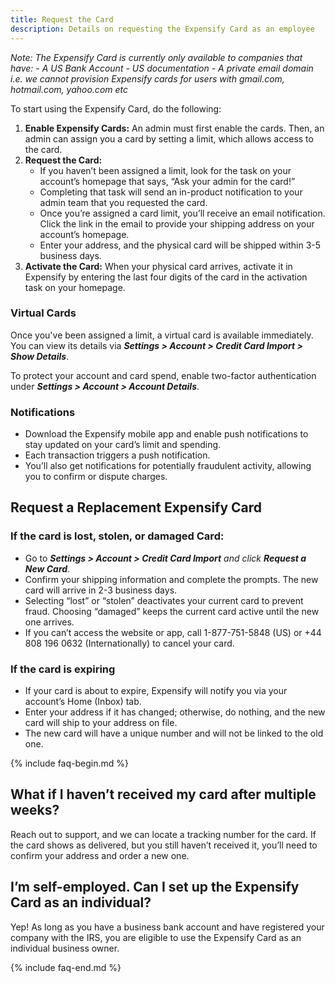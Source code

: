 ```yaml
---
title: Request the Card
description: Details on requesting the Expensify Card as an employee
---
```

_Note: The Expensify Card is currently only available to companies that have:_
_- A US Bank Account_
_- US documentation_
_- A private email domain i.e. we cannot provision Expensify cards for users with gmail.com, hotmail.com, yahoo.com etc_

To start using the Expensify Card, do the following:
1. **Enable Expensify Cards:** An admin must first enable the cards. Then, an admin can assign you a card by setting a limit, which allows access to the card.
2. **Request the Card:**
   - If you haven’t been assigned a limit, look for the task on your account’s homepage that says, “Ask your admin for the card!”
   - Completing that task will send an in-product notification to your admin team that you requested the card. 
   - Once you’re assigned a card limit, you’ll receive an email notification. Click the link in the email to provide your shipping address on your account’s homepage.
   - Enter your address, and the physical card will be shipped within 3-5 business days.
3. **Activate the Card:** When your physical card arrives, activate it in Expensify by entering the last four digits of the card in the activation task on your homepage.

### Virtual Cards
Once you've been assigned a limit, a virtual card is available immediately. You can view its details via _**Settings > Account > Credit Card Import > Show Details**_.

To protect your account and card spend, enable two-factor authentication under _**Settings > Account > Account Details**_.

### Notifications
- Download the Expensify mobile app and enable push notifications to stay updated on your card’s limit and spending.
- Each transaction triggers a push notification.
- You’ll also get notifications for potentially fraudulent activity, allowing you to confirm or dispute charges.

## Request a Replacement Expensify Card
### If the card is lost, stolen, or damaged Card:
  - Go to _**Settings > Account > Credit Card Import** and click **Request a New Card**_.
  - Confirm your shipping information and complete the prompts. The new card will arrive in 2-3 business days.
  - Selecting “lost” or “stolen” deactivates your current card to prevent fraud. Choosing “damaged” keeps the current card active until the new one arrives.
  - If you can’t access the website or app, call 1-877-751-5848 (US) or +44 808 196 0632 (Internationally) to cancel your card.

### If the card is expiring
- If your card is about to expire, Expensify will notify you via your account’s Home (Inbox) tab. 
- Enter your address if it has changed; otherwise, do nothing, and the new card will ship to your address on file.
- The new card will have a unique number and will not be linked to the old one.

{% include faq-begin.md %}

## What if I haven’t received my card after multiple weeks? 

Reach out to support, and we can locate a tracking number for the card. If the card shows as delivered, but you still haven’t received it, you’ll need to confirm your address and order a new one.

## I’m self-employed. Can I set up the Expensify Card as an individual?

Yep! As long as you have a business bank account and have registered your company with the IRS, you are eligible to use the Expensify Card as an individual business owner. 

{% include faq-end.md %}
